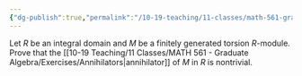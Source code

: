```yaml
---
{"dg-publish":true,"permalink":"/10-19-teaching/11-classes/math-561-graduate-algebra/exercises/annihilators-of-torsion-modules/","updated":"2024-10-07T13:02:40-07:00"}
---
```


Let $R$ be an integral domain and $M$ be a finitely generated torsion $R$-module. Prove that the [[10-19 Teaching/11 Classes/MATH 561 - Graduate Algebra/Exercises/Annihilators\|annihilator]] of $M$ in $R$ is nontrivial.